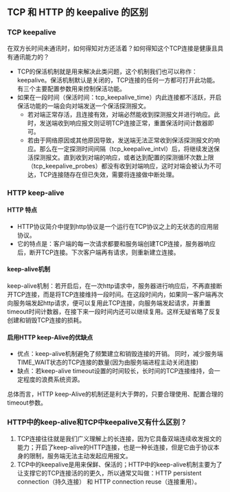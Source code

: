 ## TCP 和 HTTP 的 keepalive 的区别

### TCP keepalive
在双方长时间未通讯时，如何得知对方还活着？如何得知这个TCP连接是健康且具有通讯能力的？
- TCP的保活机制就是用来解决此类问题，这个机制我们也可以称作：keepalive。保活机制默认是关闭的，TCP连接的任何一方都可打开此功能。有三个主要配置参数用来控制保活功能。
- 如果在一段时间（保活时间：tcp_keepalive_time）内此连接都不活跃，开启保活功能的一端会向对端发送一个保活探测报文。
    - 若对端正常存活，且连接有效，对端必然能收到探测报文并进行响应。此时，发送端收到响应报文则证明TCP连接正常，重置保活时间计数器即可。
    - 若由于网络原因或其他原因导致，发送端无法正常收到保活探测报文的响应。那么在一定探测时间间隔（tcp_keepalive_intvl）后，将继续发送保活探测报文。直到收到对端的响应，或者达到配置的探测循环次数上限（tcp_keepalive_probes）都没有收到对端响应，这时对端会被认为不可达，TCP连接随存在但已失效，需要将连接做中断处理。

### HTTP keep-alive
#### HTTP 特点
- HTTP协议简介中提到http协议是一个运行在TCP协议之上的无状态的应用层协议。
- 它的特点是：客户端的每一次请求都要和服务端创建TCP连接，服务器响应后，断开TCP连接。下次客户端再有请求，则重新建立连接。

#### keep-alive机制
keep-alive机制：若开启后，在一次http请求中，服务器进行响应后，不再直接断开TCP连接，而是将TCP连接维持一段时间。在这段时间内，如果同一客户端再次向服务端发起http请求，便可以复用此TCP连接，向服务端发起请求，并重置timeout时间计数器，在接下来一段时间内还可以继续复用。这样无疑省略了反复创建和销毁TCP连接的损耗。

#### 启用HTTP keep-Alive的优缺点
- 优点：keep-alive机制避免了频繁建立和销毁连接的开销。 同时，减少服务端TIME_WAIT状态的TCP连接的数量(因为由服务端进程主动关闭连接)
- 缺点：若keep-alive timeout设置的时间较长，长时间的TCP连接维持，会一定程度的浪费系统资源。

总体而言，HTTP keep-Alive的机制还是利大于弊的，只要合理使用、配置合理的timeout参数。

### HTTP中的keep-alive和TCP中keepalive又有什么区别？
1. TCP连接往往就是我们广义理解上的长连接，因为它具备双端连续收发报文的能力；开启了keep-alive的HTTP连接，也是一种长连接，但是它由于协议本身的限制，服务端无法主动发起应用报文。
2. TCP中的keepalive是用来保鲜、保活的；HTTP中的keep-alive机制主要为了让支撑它的TCP连接活的的更久，所以通常又叫做：HTTP persistent connection（持久连接） 和 HTTP connection reuse（连接重用）。

